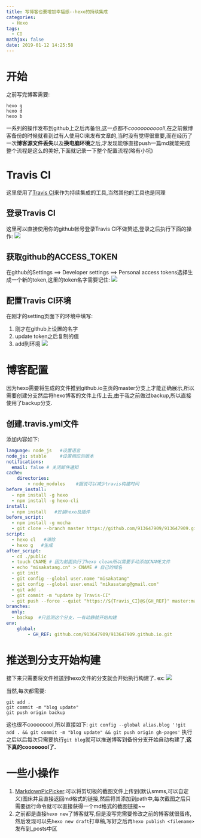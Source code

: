 ```yaml
---
title: 写博客也要增加幸福感--hexo的持续集成
categories:
  - Hexo
tags:
  - CI
mathjax: false
date: 2019-01-12 14:25:58
---
```


# 开始
之前写完博客需要:
```
hexo g
hexo d
hexo b
```
一系列的操作发布到github上之后再备份,这一点都不*cooooooooool!*,在之前做博客备份的时候就看到过有人使用CI来发布文章的,当时没有觉得很重要,而在经历了一次**博客源文件丢失**以及**换电脑环境**之后,才发现能够直接push一篇md就能完成整个流程是这么的美好,下面就记录一下整个配置流程(略有小坑)

# Travis CI
这里使用了[Travis CI](https://travis-ci.org/)来作为持续集成的工具,当然其他的工具也是同理
## 登录Travis CI
这里可以直接使用你的github帐号登录Travis CI不做赘述,登录之后执行下面的操作:
![](https://i.loli.net/2019/01/12/5c398a979e286.png) 
<!-- more -->
## 获取github的ACCESS_TOKEN
在github的Settings ==> Developer settings ==> Personal access tokens选择生成一个新的token,这里的token名字需要记住:
![](https://i.loli.net/2019/01/12/5c398b30e0e36.png) 

## 配置Travis CI环境
在刚才的setting页面下的环境中填写:
1. 刚才在github上设置的名字
2. update token之后复制的值
3. add到环境
![](https://i.loli.net/2019/01/12/5c398b61b26d7.png) 

# 博客配置
因为hexo需要将生成的文件推到github.io主页的master分支上才能正确展示,所以需要创建分支然后将hexo博客的文件上传上去,由于我之前做过backup,所以直接使用了backup分支.
## 创建.travis.yml文件
添加内容如下:
```yml
language: node_js   #设置语言
node_js: stable     #设置相应的版本
notifications:
  email: false # 关闭邮件通知
cache:
    directories:
        - node_modules    #据说可以减少travis构建时间
before_install:
  - npm install -g hexo
  - npm install -g hexo-cli
install:
  - npm install   #安装hexo及插件
before_script:
  - npm install -g mocha
  - git clone --branch master https://github.com/913647909/913647909.github.io.git public
script:
  - hexo cl   #清除
  - hexo g   #生成
after_script:
  - cd ./public
  - touch CNAME # 因为前面执行了hexo clean所以需要手动添加CNAME文件
  - echo "misakatang.cn" > CNAME # 自己的域名
  - git init
  - git config --global user.name "misakatang"
  - git config --global user.email "mikasatang@gmail.com"
  - git add .
  - git commit -m "update by Travis-CI"
  - git push --force --quiet "https://${Travis_CI}@${GH_REF}" master:master # 注意!!!! 这里的${Travis_CI}就是之前在Travis CI设置的环境变量,名称一定要一致
branches:
  only:
  - backup  #只监测这个分支，一有动静就开始构建
env:
    global:
        - GH_REF: github.com/913647909/913647909.github.io.git
```

# 推送到分支开始构建
接下来只需要将文件推送到hexo文件的分支就会开始执行构建了. ex:
![](https://i.loli.net/2019/01/12/5c398ce5b4360.png) 

当然,每次都需要:
```
git add .
git commit -m "blog update"
git push origin backup
```
这也很不coooooool,所以直接如下:
`git config --global alias.blog '!git add . && git commit -m "blog update" && git push origin gh-pages'`
执行之后以后每次只需要执行`git blog`就可以推送博客到备份分支开始自动构建了,**这下真的coooooool了.**

# 一些小操作
1. [MarkdownPicPicker](https://github.com/kingname/MarkdownPicPicker):可以将剪切板的截图文件上传到(默认smms,可以自定义)图床并且直接返回md格式的链接,然后将其添加到path中,每次截图之后只需要运行命令就可以直接获得一个md格式的截图链接~~
2. 之前都是直接`hexo new`了博客就写,但是没写完需要修改之前的博客就很蛋疼,然后发现可以先`hexo new draft`打草稿,写好之后再`hexo publish <filename>`发布到_posts中区
